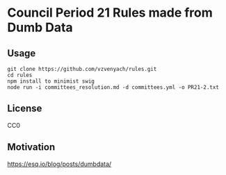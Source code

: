 # Council Period 21 Rules made from Dumb Data

## Usage

```
git clone https://github.com/vzvenyach/rules.git
cd rules
npm install to minimist swig
node run -i committees_resolution.md -d committees.yml -o PR21-2.txt
```

## License

CC0

## Motivation

https://esq.io/blog/posts/dumbdata/
